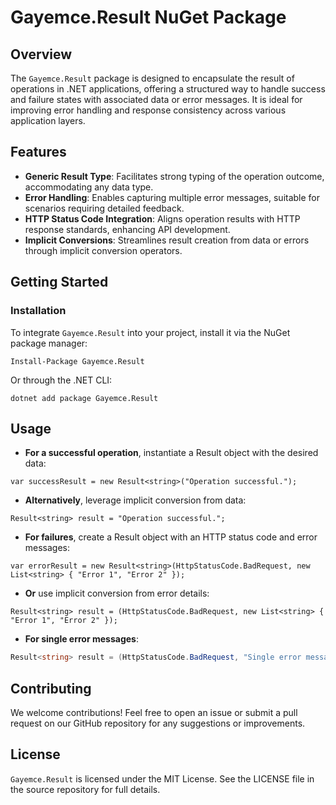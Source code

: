 # Gayemce.Result NuGet Package

## Overview
The `Gayemce.Result` package is designed to encapsulate the result of operations in .NET applications, offering a structured way to handle success and failure states with associated data or error messages. It is ideal for improving error handling and response consistency across various application layers.

## Features
- **Generic Result Type**: Facilitates strong typing of the operation outcome, accommodating any data type.
- **Error Handling**: Enables capturing multiple error messages, suitable for scenarios requiring detailed feedback.
- **HTTP Status Code Integration**: Aligns operation results with HTTP response standards, enhancing API development.
- **Implicit Conversions**: Streamlines result creation from data or errors through implicit conversion operators.

## Getting Started

### Installation
To integrate `Gayemce.Result` into your project, install it via the NuGet package manager:

```plaintext
Install-Package Gayemce.Result
```

Or through the .NET CLI:
```plaintext
dotnet add package Gayemce.Result
```

## Usage
- **For a successful operation**, instantiate a Result object with the desired data:

```chsarp
var successResult = new Result<string>("Operation successful.");
```

- **Alternatively**, leverage implicit conversion from data:
```chsarp
Result<string> result = "Operation successful.";
```

- **For failures**, create a Result object with an HTTP status code and error messages:

```chsarp
var errorResult = new Result<string>(HttpStatusCode.BadRequest, new List<string> { "Error 1", "Error 2" });
```

- **Or** use implicit conversion from error details:

```chsarp
Result<string> result = (HttpStatusCode.BadRequest, new List<string> { "Error 1", "Error 2" });
```

- **For single error messages**:

```csharp
Result<string> result = (HttpStatusCode.BadRequest, "Single error message");
```

## Contributing
We welcome contributions! Feel free to open an issue or submit a pull request on our GitHub repository for any suggestions or improvements.

## License
`Gayemce.Result` is licensed under the MIT License. See the LICENSE file in the source repository for full details.